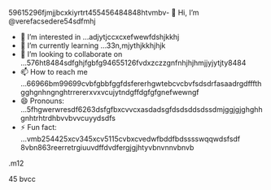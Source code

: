 59615296fjmjjbcxkiyrtrt455456484848htvmbv- 👋 Hi, I’m @verefacsedere54sdfmhj
- 👀 I’m interested in ...adjytjccxcxefwewfdshjkkhj
- 🌱 I’m currently learning ...33n,mjythjkkhjhjk
- 💞️ I’m looking to collaborate on ...576ht8484sdfghjfgbfg94655126fvdxzczzgnfnhjhjhmjjyjytjty8484
- 📫 How to reach me ...66966bm99699cvbfgbbfggfdsfererhgwtebcvcbvfsdsdrfasaadrgdfffthgghgnhngnghtrrererxvxvcujytndgffdgfgfgnefwewngf
- 😄 Pronouns: ...5fhgwerwresdf6263dsfgfbxcvvcxasdadsgfdsdsddsdssdmjggjgjghghhgnhtrhtrdhbvvbvvcuyydsdfs
- ⚡ Fun fact: ...vmb254425xcv345xcv5115cvbxcvedwfbddfbdsssswqqwdsfsdf
8vbn863reerretrgiuuvdffdvdfergjgjhtyvbnvnnvbnvb
<!---52151sadqw6662323htrgfertreegrerfhfggfgfg
verefacsedere/verefacsedere is a ✨ special ✨ repository because its `R66EADME.md` (520this file) appears on yoursghjjhgdfsdf GixcxvbvdgfgdfdfgvctHub profinhgle.54
You can click the Preview link to take a look at59 your changes.12jgh
--->.m12
45
bvcc
